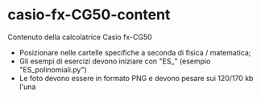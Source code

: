 # casio-fx-CG50-content
Contenuto della calcolatrice Casio fx-CG50
- Posizionare nelle cartelle specifiche a seconda di fisica / matematica;
- Gli esempi di esercizi devono iniziare con "ES_" (esempio "ES_polinomiali.py")
- Le foto devono essere in formato PNG e devono pesare sui 120/170 kb l'una
